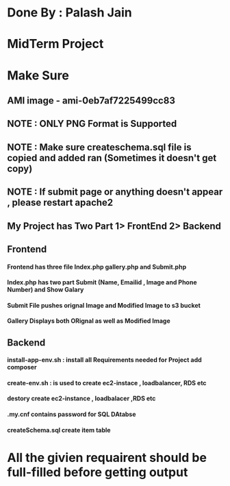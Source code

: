 # Done By : Palash Jain
# MidTerm Project 
# Make Sure
## AMI image - ami-0eb7af7225499cc83 
## NOTE : ONLY PNG Format is Supported 
## NOTE : Make sure createschema.sql file is copied and added ran (Sometimes it doesn't get copy)
## NOTE : If submit page or anything doesn't appear , please restart apache2

## My Project has Two Part 1> FrontEnd 2> Backend

## Frontend 
#### Frontend has three file Index.php gallery.php and Submit.php
#### Index.php has two part Submit (Name, Emailid , Image and Phone Number)  and Show Galary
#### Submit File pushes orignal Image and Modified Image to s3 bucket 
#### Gallery Displays both ORignal as well as Modified Image  

## Backend

#### install-app-env.sh : install all Requirements needed for Project add composer 
#### create-env.sh :  is used to create ec2-instace , loadbalancer, RDS etc 
#### destory create ec2-instance , loadbalacer ,RDS etc 

#### .my.cnf contains password for SQL DAtabse
#### createSchema.sql create item table 


# All the givien requairent should be full-filled before getting output
